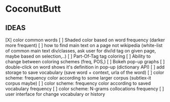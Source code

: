 # CoconutButt

## IDEAS

[X] color common words
[ ] Shaded color based on word frequency (darker more frequent)
[ ] how to find main text on a page not wikipedia (white-list of common main text div/classes, ask user for div/id tag on given page, maybe based on selection,..) 
[ ] Part-Of-Tag tag coloring
[ ] Ability to change between coloring schemes (freq, POS,)
[ ] Bokeh pop-up graphs
[ ] double-click on word shows it's definition in pop-up (dictionary API)
[ ] add storage to save vocabulary (save word + context, urla of the word)
[ ] color scheme: frequency color according to some larger corpus (subtlex-it corpus maybe)
[ ] color scheme: frequency color according to saved vocabulary frequency
[ ] color scheme: N-grams collocations frequency
[ ] user interface for change vocabulary or history

